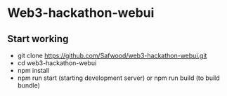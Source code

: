 # Web3-hackathon-webui

## Start working

- git clone https://github.com/Safwood/web3-hackathon-webui.git
- cd web3-hackathon-webui
- npm install
- npm run start (starting development server) or npm run build (to build bundle)
